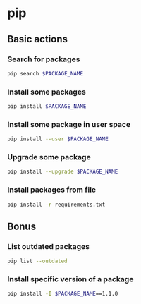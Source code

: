 # pip

## Basic actions

### Search for packages

```bash
pip search $PACKAGE_NAME
```

### Install some packages

```bash
pip install $PACKAGE_NAME
```

### Install some package in user space

```bash
pip install --user $PACKAGE_NAME
```

### Upgrade some package

```bash
pip install --upgrade $PACKAGE_NAME
```

### Install packages from file

```bash
pip install -r requirements.txt
```

## Bonus

### List outdated packages

```bash
pip list --outdated
```

### Install specific version of a package

```bash
pip install -I $PACKAGE_NAME==1.1.0
```
